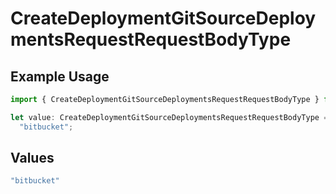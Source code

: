 # CreateDeploymentGitSourceDeploymentsRequestRequestBodyType

## Example Usage

```typescript
import { CreateDeploymentGitSourceDeploymentsRequestRequestBodyType } from "@vercel/sdk/models/createdeploymentop.js";

let value: CreateDeploymentGitSourceDeploymentsRequestRequestBodyType =
  "bitbucket";
```

## Values

```typescript
"bitbucket"
```